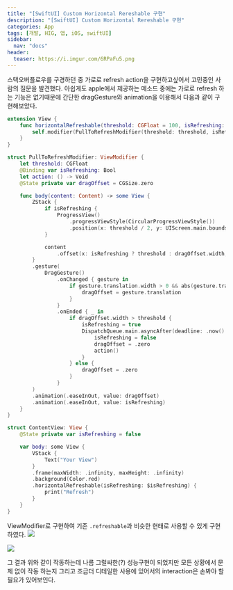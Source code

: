 ```yaml
---
title: "[SwiftUI] Custom Horizontal Rereshable 구현"
description: "[SwiftUI] Custom Horizontal Rereshable 구현"
categories: App
tags: [개발, HIG, 앱, iOS, swiftUI]
sidebar: 
  nav: "docs"
header:
  teaser: https://i.imgur.com/6RPaFu5.png
---
```

스택오버플로우를 구경하던 중 가로로 refresh action을 구현하고싶어서 고민중인 사람의 질문을 발견했다. 아쉽게도 apple에서 제공하는 메소드 중에는 가로로 refresh 하는 기능은 없기때문에 간단한 dragGesture와 animation을 이용해서 다음과 같이 구현해보았다.

```swift
extension View {
    func horizontalRefreshable(threshold: CGFloat = 100, isRefreshing: Binding<Bool>, action: @escaping () -> Void) -> some View {
        self.modifier(PullToRefreshModifier(threshold: threshold, isRefreshing: isRefreshing, action: action))
    }
}

struct PullToRefreshModifier: ViewModifier {
    let threshold: CGFloat
    @Binding var isRefreshing: Bool
    let action: () -> Void
    @State private var dragOffset = CGSize.zero

    func body(content: Content) -> some View {
        ZStack {
            if isRefreshing {
                ProgressView()
                    .progressViewStyle(CircularProgressViewStyle())
                    .position(x: threshold / 2, y: UIScreen.main.bounds.height / 2)
            }

            content
                .offset(x: isRefreshing ? threshold : dragOffset.width, y: 0)
        }
        .gesture(
            DragGesture()
                .onChanged { gesture in
                    if gesture.translation.width > 0 && abs(gesture.translation.height) < 50 {
                        dragOffset = gesture.translation
                    }
                }
                .onEnded { _ in
                    if dragOffset.width > threshold {
                        isRefreshing = true
                        DispatchQueue.main.asyncAfter(deadline: .now() + 1) {
                            isRefreshing = false
                            dragOffset = .zero
                            action()
                        }
                    } else {
                        dragOffset = .zero
                    }
                }
        )
        .animation(.easeInOut, value: dragOffset)
        .animation(.easeInOut, value: isRefreshing)
    }
}

struct ContentView: View {
    @State private var isRefreshing = false

    var body: some View {
        VStack {
            Text("Your View")
        }
        .frame(maxWidth: .infinity, maxHeight: .infinity)
        .background(Color.red)
        .horizontalRefreshable(isRefreshing: $isRefreshing) {
            print("Refresh")
        }
    }
}
```

ViewModifier로 구현하여 기존 `.refreshable`과 비슷한 현태로 사용할 수 있게 구현하였다.
![](https://i.imgur.com/wtaQ2z8.png)

![](https://i.imgur.com/6RPaFu5.png)

그 결과 위와 같이 작동하는데 나름 그럴싸한(?) 성능구현이 되었지만 모든 상황에서 문제 없이 작동 하는지 그리고 조금더 디테일한 사용에 있어서의 interaction은 손봐야 할 필요가 있어보인다.

